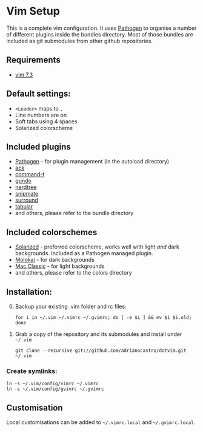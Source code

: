 # Vim Setup
This is a complete vim configuration. It uses [Pathogen](https://github.com/tpope/vim-pathogen) to organise a number of different plugins inside the bundles directory. Most of those bundles are included as git submodules from other github repositories.

## Requirements
- [vim 7.3](http://www.vim.org/download.php)

## Default settings:
- `<Leader>` maps to `,`
- Line numbers are on
- Soft tabs using 4 spaces
- Solarized colorscheme

## Included plugins
- [Pathogen](https://github.com/tpope/vim-pathogen) - for plugin management (in the autoload directory)
- [ack](https://github.com/mileszs/ack.vim)
- [command-t](https://github.com/wincent/Command-T)
- [gundo](https://github.com/sjl/gundo.vim)
- [nerdtree](https://github.com/scrooloose/nerdtree)
- [snipmate](https://github.com/msanders/snipmate.vim)
- [surround](https://github.com/tpope/vim-surround)
- [tabular](https://github.com/godlygeek/tabular)
- and others, please refer to the bundle directory

## Included colorschemes
- [Solarized](https://github.com/altercation/vim-colors-solarized) - preferred colorscheme, works well with light *and* dark backgrounds. Included as a Pathogen managed plugin.
- [Molokai](https://github.com/tomasr/molokai) - for dark backgrounds
- [Mac Classic](https://github.com/nelstrom/vim-mac-classic-theme) - for light backgrounds
- and others, please refer to the colors directory

## Installation:

0. Backup your existing .vim folder and rc files:

    `for i in ~/.vim ~/.vimrc ~/.gvimrc; do [ -e $i ] && mv $i $i.old; done`

1. Grab a copy of the repository and its submodules and install under `~/.vim`

    `git clone --recursive git://github.com/adrianocastro/dotvim.git ~/.vim`

### Create symlinks:

    ln -s ~/.vim/config/vimrc ~/.vimrc
    ln -s ~/.vim/config/gvimrc ~/.gvimrc

## Customisation

Local customisations can be added to `~/.vimrc.local` and `~/.gvimrc.local`.

